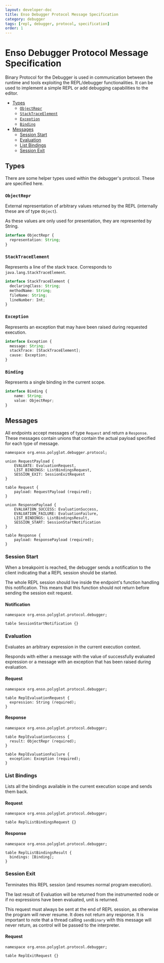 ```yaml
---
layout: developer-doc
title: Enso Debugger Protocol Message Specification
category: debugger
tags: [repl, debugger, protocol, specification]
order: 1
---
```


# Enso Debugger Protocol Message Specification
Binary Protocol for the Debugger is used in communication between the runtime
and tools exploiting the REPL/debugger functionalities. It can be used to
implement a simple REPL or add debugging capabilities to the editor.

<!-- MarkdownTOC levels="2,3" autolink="true" -->

- [Types](#types)
  - [`ObjectRepr`](#objectrepr)
  - [`StackTraceElement`](#stacktraceelement)
  - [`Exception`](#exception)
  - [`Binding`](#binding)
- [Messages](#messages)
  - [Session Start](#session-start)
  - [Evaluation](#evaluation)
  - [List Bindings](#list-bindings)
  - [Session Exit](#session-exit)

<!-- /MarkdownTOC -->

## Types

There are some helper types used within the debugger's protocol. These are
specified here.

### `ObjectRepr`
External representation of arbitrary values returned by the REPL (internally
these are of type `Object`).

As these values are only used for presentation, they are represented by String.

```typescript
interface ObjectRepr {
  representation: String;
}
```

### `StackTraceElement`
Represents a line of the stack trace. Corresponds to
`java.lang.StackTraceElement`.

```typescript
interface StackTraceElement {
  declaringClass: String;
  methodName: String;
  fileName: String;
  lineNumber: Int;
}
```

### `Exception`
Represents an exception that may have been raised during requested execution.

```typescript
interface Exception {
  message: String;
  stackTrace: [StackTraceElement];
  cause: Exception;
}
```

### `Binding`
Represents a single binding in the current scope.

```typescript
interface Binding {
    name: String;
    value: ObjectRepr;
}
```

## Messages

All endpoints accept messages of type `Request` and return a `Response`. 
These messages contain unions that contain the actual payload specified for each
type of message.

```idl
namespace org.enso.polyglot.debugger.protocol;

union RequestPayload {
    EVALUATE: EvaluationRequest,
    LIST_BINDINGS: ListBindingsRequest,
    SESSION_EXIT: SessionExitRequest
}

table Request {
    payload: RequestPayload (required);
}

union ResponsePayload {
    EVALUATION_SUCCESS: EvaluationSuccess,
    EVALUATION_FAILURE: EvaluationFailure,
    LIST_BINDINGS: ListBindingsResult,
    SESSION_START: SessionStartNotification
}

table Response {
    payload: ResponsePayload (required);
}
```

### Session Start

When a breakpoint is reached, the debugger sends a notification to the client
indicating that a REPL session should be started.

The whole REPL session should live inside the endpoint's function handling this
notification. This means that this function should not return before sending the
session exit request.

#### Notification
```idl
namespace org.enso.polyglot.protocol.debugger;

table SessionStartNotification {}
```

### Evaluation
Evaluates an arbitrary expression in the current execution context.

Responds with either a message with the value of successfully evaluated 
expression or a message with an exception that has been raised during
evaluation.

#### Request
```idl
namespace org.enso.polyglot.protocol.debugger;

table ReplEvaluationRequest {
  expression: String (required);
}
```

#### Response
```idl
namespace org.enso.polyglot.protocol.debugger;

table ReplEvaluationSuccess {
  result: ObjectRepr (required);
}

table ReplEvaluationFailure {
  exception: Exception (required);
}
```

### List Bindings
Lists all the bindings available in the current execution scope and sends them 
back.

#### Request
```idl
namespace org.enso.polyglot.protocol.debugger;

table ReplListBindingsRequest {}
```

#### Response
```idl
namespace org.enso.polyglot.protocol.debugger;

table ReplListBindingsResult {
  bindings: [Binding];
}
```

### Session Exit
Terminates this REPL session (and resumes normal program execution).

The last result of Evaluation will be returned from the instrumented node or if
no expressions have been evaluated, unit is returned.

This request must always be sent at the end of REPL session, as otherwise the
program will never resume. It does not return any response. It is important to
note that a thread calling `sendBinary` with this message will never return, as
control will be passed to the interpreter. 

#### Request
```idl
namespace org.enso.polyglot.protocol.debugger;

table ReplExitRequest {}
```
